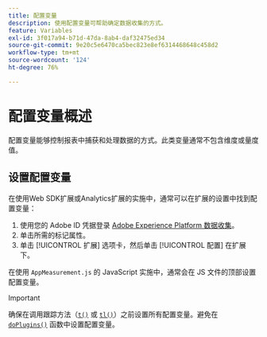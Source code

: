 ```yaml
---
title: 配置变量
description: 使用配置变量可帮助确定数据收集的方式。
feature: Variables
exl-id: 3f017a94-b71d-47da-8ab4-daf32475ed34
source-git-commit: 9e20c5e6470ca5bec823e8ef6314468648c458d2
workflow-type: tm+mt
source-wordcount: '124'
ht-degree: 76%

---
```


# 配置变量概述

配置变量能够控制报表中捕获和处理数据的方式。此类变量通常不包含维度或量度值。

## 设置配置变量

在使用Web SDK扩展或Analytics扩展的实施中，通常可以在扩展的设置中找到配置变量：

1. 使用您的 Adobe ID 凭据登录 [Adobe Experience Platform 数据收集](https://experience.adobe.com/data-collection)。
1. 单击所需的标记属性。
1. 单击 [!UICONTROL 扩展] 选项卡，然后单击 [!UICONTROL 配置] 在扩展下。

在使用 `AppMeasurement.js` 的 JavaScript 实施中，通常会在 JS 文件的顶部设置配置变量。

>[!IMPORTANT]
>
>确保在调用跟踪方法（[`t()`](../functions/t-method.md) 或 [`tl()`](../functions/tl-method.md)）之前设置所有配置变量。避免在 [`doPlugins()`](../functions/doplugins.md) 函数中设置配置变量。
